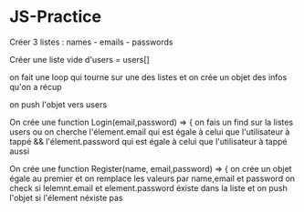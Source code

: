 # JS-Practice
Créer 3 listes : names - emails - passwords

Créer une liste vide d'users = users[]

on fait une loop qui tourne sur une des listes et on crée un objet
des infos qu'on a récup

on push l'objet vers users

On crée une function Login(email,password) => {
    on fais un find sur la listes users ou on cherche l'élement.email
    qui est égale à celui que l'utilisateur à tappé
    && l'élement.password qui est égale à celui que l'utilisateur 
    à tappé aussi

On crée une function Register(name, email,password) => {
    on crée un objet égale au premier et on remplace les valeurs par name,email
    et password 
    on check si lelemnt.email et element.password éxiste dans la liste
    et on push l'objet si l'élement néxiste pas
